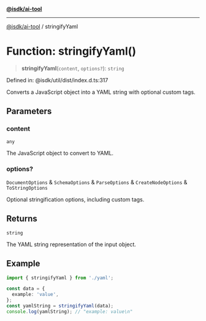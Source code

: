 [**@isdk/ai-tool**](../README.md)

***

[@isdk/ai-tool](../globals.md) / stringifyYaml

# Function: stringifyYaml()

> **stringifyYaml**(`content`, `options?`): `string`

Defined in: @isdk/util/dist/index.d.ts:317

Converts a JavaScript object into a YAML string with optional custom tags.

## Parameters

### content

`any`

The JavaScript object to convert to YAML.

### options?

`DocumentOptions` & `SchemaOptions` & `ParseOptions` & `CreateNodeOptions` & `ToStringOptions`

Optional stringification options, including custom tags.

## Returns

`string`

The YAML string representation of the input object.

## Example

```typescript
import { stringifyYaml } from './yaml';

const data = {
  example: 'value',
};
const yamlString = stringifyYaml(data);
console.log(yamlString); // "example: value\n"
```
